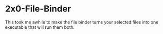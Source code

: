 # 2x0-File-Binder
This took me awhile to make the file binder turns your selected files into one executable that will run them both.
